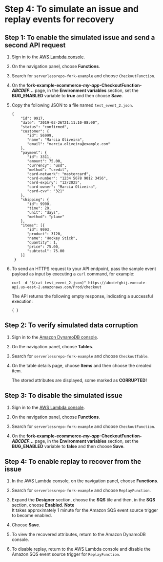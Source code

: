 # Step 4: To simulate an issue and replay events for recovery<a name="simulate-issue-replay-events-for-recovery"></a>

## Step 1: To enable the simulated issue and send a second API request<a name="enable-simulated-issue-send-second-api-request"></a>

1. Sign in to the [AWS Lambda console](https://console.aws.amazon.com/lambda/)\.

1. On the navigation panel, choose **Functions**\.

1. Search for `serverlessrepo-fork-example` and choose `CheckoutFunction`\.

1. On the **fork\-example\-ecommerce\-*my\-app*\-CheckoutFunction\-*ABCDEF*\.\.\.** page, in the **Environment variables** section, set the **BUG\_ENABLED** variable to **true** and then choose **Save**\.

1. Copy the following JSON to a file named `test_event_2.json`\.

   ```
   {
   	   "id": 9917,
   	   "date": "2019-03-26T21:11:10-08:00",
   	   "status": "confirmed",
   	   "customer": {
   	      "id": 56999,
   	      "name": "Marcia Oliveira",
   	      "email": "marcia.oliveira@example.com"
   	   },
   	   "payment": {
   	      "id": 3311,
   	      "amount": 75.00,
   	      "currency": "usd",
   	      "method": "credit",
   	      "card-network": "mastercard",
   	      "card-number": "1234 5678 9012 3456",
   	      "card-expiry": "12/2025",
   	      "card-owner": "Marcia Oliveira",
   	      "card-cvv": "321"
   	   },
   	   "shipping": {
   	      "id": 9900,
   	      "time": 20,
   	      "unit": "days",
   	      "method": "plane"
   	   },
   	   "items": [{
   	      "id": 9993,
   	      "product": 3120,
   	      "name": "Hockey Stick",
   	      "quantity": 1,
   	      "price": 75.00,
   	      "subtotal": 75.00
   	   }]
   	}
   ```

1. To send an HTTPS request to your API endpoint, pass the sample event payload as input by executing a `curl` command, for example:

   ```
   curl -d "$(cat test_event_2.json)" https://abcdefghij.execute-api.us-east-2.amazonaws.com/Prod/checkout
   ```

   The API returns the following empty response, indicating a successful execution:

   ```
   { }
   ```

## Step 2: To verify simulated data corruption<a name="verify-simulated-data-corruption"></a>

1. Sign in to the [Amazon DynamoDB console](https://console.aws.amazon.com/dynamodb/)\.

1. On the navigation panel, choose **Tables**\.

1. Search for `serverlessrepo-fork-example` and choose `CheckoutTable`\.

1. On the table details page, choose **Items** and then choose the created item\.

   The stored attributes are displayed, some marked as **CORRUPTED\!**

## Step 3: To disable the simulated issue<a name="disable-simulated-issue"></a>

1. Sign in to the [AWS Lambda console](https://console.aws.amazon.com/lambda/)\.

1. On the navigation panel, choose **Functions**\.

1. Search for `serverlessrepo-fork-example` and choose `CheckoutFunction`\.

1. On the **fork\-example\-ecommerce\-*my\-app*\-CheckoutFunction\-*ABCDEF*\.\.\.** page, in the **Environment variables** section, set the **BUG\_ENABLED** variable to **false** and then choose **Save**\.

## Step 4: To enable replay to recover from the issue<a name="enable-replay-recover-from-simulated-issue"></a>

1. In the AWS Lambda console, on the navigation panel, choose **Functions**\.

1. Search for `serverlessrepo-fork-example` and choose `ReplayFunction`\.

1. Expand the **Designer** section, choose the **SQS** tile and then, in the **SQS** section, choose **Enabled**\.
**Note**  
It takes approximately 1 minute for the Amazon SQS event source trigger to become enabled\.

1. Choose **Save**\.

1. To view the recovered attributes, return to the Amazon DynamoDB console\.

1. To disable replay, return to the AWS Lambda console and disable the Amazon SQS event source trigger for `ReplayFunction`\.